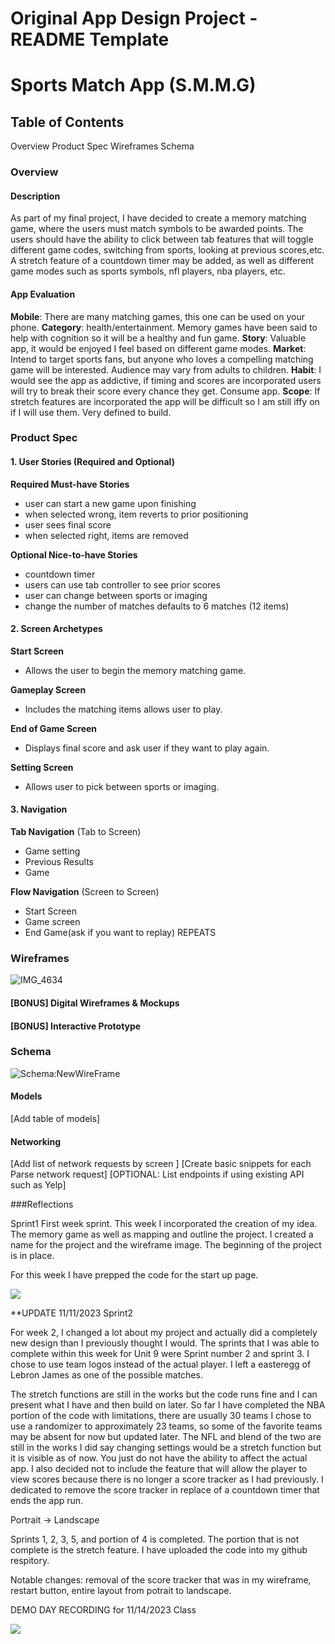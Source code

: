 # Original App Design Project - README Template

# Sports Match App (S.M.M.G)


## Table of Contents

Overview
Product Spec
Wireframes
Schema


### Overview
#### Description
As part of my final project, I have decided to create a memory matching game, where the users must match symbols to be awarded points. 
The users should have the ability to click between tab features that will toggle different game codes, switching from sports, looking at previous scores,etc.
A stretch feature of a countdown timer may be added, as well as different game modes such as sports symbols, nfl players, nba players, etc.


#### App Evaluation
**Mobile**: There are many matching games, this one can be used on your phone. 
**Category**: health/entertainment. Memory games have been said to help with cognition so it will be a healthy and fun game. 
**Story**: Valuable app, it would be enjoyed I feel based on different game modes.
**Market**: Intend to target sports fans, but anyone who loves a compelling matching game will be interested. Audience may vary from adults to children. 
**Habit**: I would see the app as addictive, if timing and scores are incorporated users will try to break their score every chance they get. Consume app. 
**Scope**: If stretch features are incorporated the app will be difficult so I am still iffy on if I will use them. Very defined to build.


### Product Spec
#### 1. User Stories (Required and Optional)
**Required Must-have Stories**
- user can start a new game upon finishing
- when selected wrong, item reverts to prior positioning
- user sees final score
- when selected right, items are removed

**Optional Nice-to-have Stories**

- countdown timer
- users can use tab controller to see prior scores
- user can change between sports or imaging
- change the number of matches defaults to 6 matches (12 items)

#### 2. Screen Archetypes
**Start Screen**
- Allows the user to begin the memory matching game.

**Gameplay Screen**
- Includes the matching items allows user to play.

**End of Game Screen**
- Displays final score and ask user if they want to play again.

**Setting Screen**
- Allows user to pick between sports or imaging.
#### 3. Navigation
**Tab Navigation** (Tab to Screen)
- Game setting
- Previous Results
- Game

**Flow Navigation** (Screen to Screen)

- Start Screen
- Game screen
- End Game(ask if you want to replay)
REPEATS

### Wireframes
![IMG_4634](https://github.com/Chrisp20/SportsMatchGame/assets/127156054/6d1c629f-91f1-4697-9c1c-6de36483f36b)

#### [BONUS] Digital Wireframes & Mockups
#### [BONUS] Interactive Prototype
### Schema
![Schema:NewWireFrame](https://github.com/Chrisp20/SportsMatchGame/assets/127156054/fad9671e-25a6-49f2-a935-b0f0ec372b74)

#### Models
[Add table of models]

#### Networking
[Add list of network requests by screen ]
[Create basic snippets for each Parse network request]
[OPTIONAL: List endpoints if using existing API such as Yelp]


###Reflections

Sprint1
First week sprint. This week I incorporated the creation of my idea. The memory game as well as mapping and outline the project. I created a name for the project and the wireframe image. The beginning of the project is in place.

For this week I have prepped the code for the start up page.
<div>
    <a href="https://www.loom.com/share/face8d3ab44848e790f47967f4c329b1">
    </a>
    <a href="https://www.loom.com/share/face8d3ab44848e790f47967f4c329b1">
      <img style="max-width:300px;" src="https://cdn.loom.com/sessions/thumbnails/face8d3ab44848e790f47967f4c329b1-with-play.gif">
    </a>
  </div>

  **UPDATE 11/11/2023
    Sprint2

For week 2, I changed a lot about my project and actually did a completely new design than I previously thought I would.
The sprints that I was able to complete within this week for Unit 9 were Sprint number 2 and sprint 3. I chose
to use team logos instead of the actual player. I left a easteregg of Lebron James as one of the possible matches.

The stretch functions are still in the works but the code runs fine and I can present what I have and then build on later.
So far I have completed the NBA portion of the code with limitations, there are usually 30 teams I chose to use a randomizer
to approximately 23 teams, so some of the favorite teams may be absent for now but updated later. The NFL and blend of the 
two are still in the works I did say changing settings would be a stretch function but it is visible as of now. You just do
not have the ability to affect the actual app. I also decided not to include the feature that will allow the player to view scores
because there is no longer a score tracker as I had previously. I dedicated to remove the score tracker in replace of a countdown
timer that ends the app run.

Portrait -> Landscape

Sprints 1, 2, 3, 5, and portion of 4 is completed. The portion that is not complete is the stretch feature.
I have uploaded the code into my github respitory.

Notable changes: removal of the score tracker that was in my wireframe, restart button, entire layout from potrait to landscape.


DEMO DAY RECORDING for 11/14/2023 Class

<div>
    <a href="https://www.loom.com/share/95a46295b5e449d695b7959796207ac9">
    </a>
    <a href="https://www.loom.com/share/95a46295b5e449d695b7959796207ac9">
      <img style="max-width:300px;" src="https://cdn.loom.com/sessions/thumbnails/95a46295b5e449d695b7959796207ac9-with-play.gif">
    </a>
  </div>
